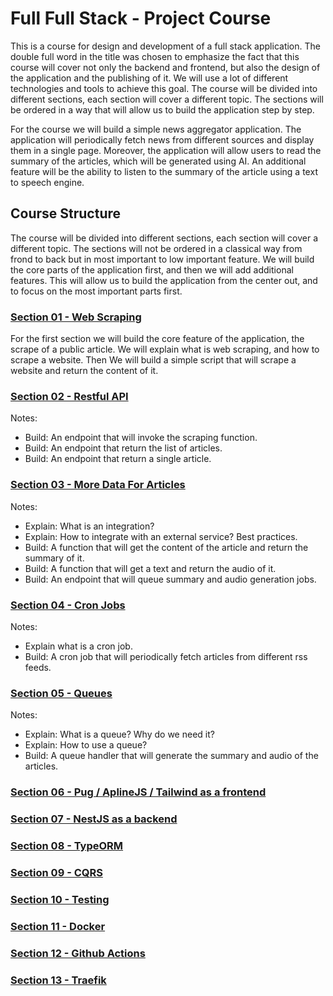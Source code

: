 # Full Full Stack - Project Course

This is a course for design and development of a full stack application. The double full word in the title was chosen to emphasize the fact that this course will cover not only the backend and frontend, but also the design of the application and the publishing of it. We will use a lot of different technologies and tools to achieve this goal. The course will be divided into different sections, each section will cover a different topic. The sections will be ordered in a way that will allow us to build the application step by step.

For the course we will build a simple news aggregator application. The application will periodically fetch news from different sources and display them in a single page. Moreover, the application will allow users to read the summary of the articles, which will be generated using AI. An additional feature will be the ability to listen to the summary of the article using a text to speech engine.

## Course Structure

The course will be divided into different sections, each section will cover a different topic. The sections will not be ordered in a classical way from frond to back but in most important to low important feature. We will build the core parts of the application first, and then we will add additional features. This will allow us to build the application from the center out, and to focus on the most important parts first.

### [Section 01 - Web Scraping](./section-01/README.md)

For the first section we will build the core feature of the application, the scrape of a public article. We will explain what is web scraping, and how to scrape a website. Then We will build a simple script that will scrape a website and return the content of it.

### [Section 02 - Restful API](./section-02/README.md)

Notes:

  - Build: An endpoint that will invoke the scraping function.
  - Build: An endpoint that return the list of articles.
  - Build: An endpoint that return a single article.

### [Section 03 - More Data For Articles](./section-03/README.md)

Notes:

- Explain: What is an integration?
- Explain: How to integrate with an external service? Best practices.
- Build: A function that will get the content of the article and return the summary of it.
- Build: A function that will get a text and return the audio of it.
- Build: An endpoint that will queue summary and audio generation jobs.

### [Section 04 - Cron Jobs](./section-04/README.md)

Notes:

- Explain what is a cron job.
- Build: A cron job that will periodically fetch articles from different rss feeds.

### [Section 05 - Queues](./section-05/README.md)

Notes:

- Explain: What is a queue? Why do we need it?
- Explain: How to use a queue?
- Build: A queue handler that will generate the summary and audio of the articles.

### [Section 06 - Pug / AplineJS / Tailwind as a frontend]()

### [Section 07 - NestJS as a backend]()

### [Section 08 - TypeORM]()

### [Section 09 - CQRS]()

### [Section 10 - Testing]()

### [Section 11 - Docker]()

### [Section 12 - Github Actions]()

### [Section 13 - Traefik]()
